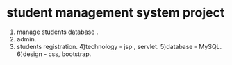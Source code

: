 # student management system project
1) manage students database .
2) admin.
3) students registration.
4)technology - jsp , servlet.
5)database - MySQL.
6)design - css, bootstrap.
